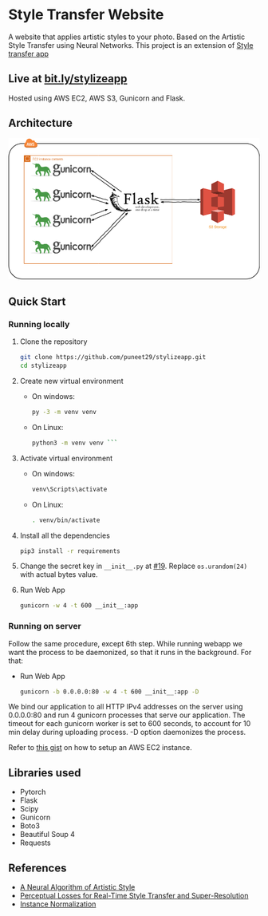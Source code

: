 # Style Transfer Website

A website that applies artistic styles to your photo. Based on the Artistic Style Transfer using Neural Networks. This project is an extension of [Style transfer app](https://github.com/puneet29/StyleTransferApp)

## Live at [bit.ly/stylizeapp](bit.ly/stylizeapp)

Hosted using AWS EC2, AWS S3, Gunicorn and Flask.

## Architecture

![AWS Architecture](static/images/aws.png)

## Quick Start

### Running locally

1. Clone the repository

    ```bash
    git clone https://github.com/puneet29/stylizeapp.git
    cd stylizeapp
    ```

2. Create new virtual environment
    - On windows:

        ```bash
        py -3 -m venv venv
        ```

    - On Linux:

        ```bash
        python3 -m venv venv ```

3. Activate virtual environment
    - On windows:

        ```bash
        venv\Scripts\activate
        ```

    - On Linux:

        ```bash
        . venv/bin/activate
        ```

4. Install all the dependencies

    ```bash
    pip3 install -r requirements
    ```

5. Change the secret key in ```__init__.py``` at [#19](https://github.com/puneet29/stylizeapp/blob/master/__init__.py#L19). Replace ```os.urandom(24)```
   with actual bytes value.

6. Run Web App

    ```bash
    gunicorn -w 4 -t 600 __init__:app
    ```

### Running on server

Follow the same procedure, except 6th step. While running webapp we want the process to be daemonized, so that it runs in the background. For that:

- Run Web App

    ```bash
    gunicorn -b 0.0.0.0:80 -w 4 -t 600 __init__:app -D
    ```

We bind our application to all HTTP IPv4 addresses on the server using
0.0.0.0:80 and run 4 gunicorn processes that serve our application. The timeout
for each gunicorn worker is set to 600 seconds, to account for 10 min delay
during uploading process. -D option daemonizes the process.

Refer to
[this gist](https://gist.github.com/puneet29/083f8eb14f78f2d7db3bba506e0faa34.js)
on how to setup an AWS EC2 instance.

## Libraries used

- Pytorch
- Flask
- Scipy
- Gunicorn
- Boto3
- Beautiful Soup 4
- Requests

## References

- [A Neural Algorithm of Artistic Style](https://arxiv.org/abs/1508.06576)
- [Perceptual Losses for Real-Time Style Transfer and Super-Resolution](https://arxiv.org/abs/1603.08155)
- [Instance Normalization](https://arxiv.org/pdf/1607.08022.pdf)
